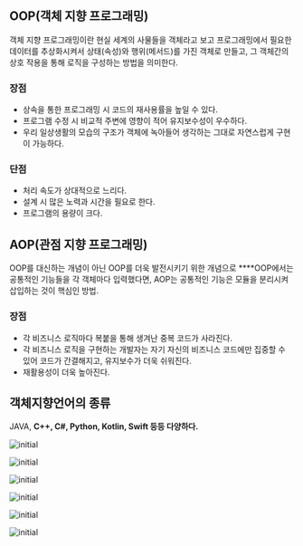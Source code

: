 ## OOP(객체 지향 프로그래밍)

객체 지향 프로그래밍이란 현실 세계의 사물들을 객체라고 보고 프로그래밍에서 필요한 데이터를 추상화시켜서 상태(속성)와 행위(메서드)를 가진 객체로 만들고, 그 객체간의 상호 작용을 통해 로직을 구성하는 방법을 의미한다.

### 장점

- 상속을 통한 프로그래밍 시 코드의 재사용률을 높일 수 있다.
- 프로그램 수정 시 비교적 주변에 영향이 적어 유지보수성이 우수하다.
- 우리 일상생활의 모습의 구조가 객체에 녹아들어 생각하는 그대로 자연스럽게 구현이 가능하다.

### 단점

- 처리 속도가 상대적으로 느리다.
- 설계 시 많은 노력과 시간을 필요로 한다.
- 프로그램의 용량이 크다.

## AOP(관점 지향 프로그래밍)

OOP를 대신하는 개념이 아닌 OOP를 더욱 발전시키기 위한 개념으로 ****OOP에서는 공통적인 기능들을 각 객체마다 입력했다면, AOP는 공통적인 기능은 모듈을 분리시켜 삽입하는 것이 핵심인 방법.

### 장점

- 각 비즈니스 로직마다 복붙을 통해 생겨난 중복 코드가 사라진다.
- 각 비즈니스 로직을 구현하는 개발자는 자기 자신의 비즈니스 코드에만 집중할 수 있어 코드가 간결해지고, 유지보수가 더욱 쉬워진다.
- 재활용성이 더욱 높아진다.

## 객체지향언어의 종류

JAVA, **C++, C#, Python, Kotlin, Swift 등등 다양하다.**

![initial](https://prod-files-secure.s3.us-west-2.amazonaws.com/6dfb0fbb-118e-4996-b6bd-b23fee426fa3/e52365a3-66a3-468b-a126-534f14e3ffe7/Untitled.png)

![initial](https://prod-files-secure.s3.us-west-2.amazonaws.com/6dfb0fbb-118e-4996-b6bd-b23fee426fa3/7441642d-5448-4019-999c-f987fc4661fc/Untitled.png)

![initial](https://prod-files-secure.s3.us-west-2.amazonaws.com/6dfb0fbb-118e-4996-b6bd-b23fee426fa3/db44ac4f-0465-4b54-b81c-668cea2e58d2/Untitled.png)

![initial](https://prod-files-secure.s3.us-west-2.amazonaws.com/6dfb0fbb-118e-4996-b6bd-b23fee426fa3/54cba954-39c5-430f-9f97-6a50cd85d24c/Untitled.png)

![initial]([https://prod-files-secure.s3.us-west-2.amazonaws.com/6dfb0fbb-118e-4996-b6bd-b23fee426fa3/174f0b42-5bb0-4960-8a15-5e38cf0729aa/Untitled.png](https://upload.wikimedia.org/wikipedia/commons/thumb/3/37/Kotlin_Icon_2021.svg/2048px-Kotlin_Icon_2021.svg.png))

![initial](https://prod-files-secure.s3.us-west-2.amazonaws.com/6dfb0fbb-118e-4996-b6bd-b23fee426fa3/833bbbf9-44ad-43fd-9349-57069aca690a/Untitled.png)
